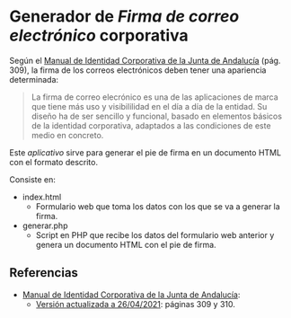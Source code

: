 # Generador de _Firma de correo electrónico_ corporativa

Según el [Manual de Identidad Corporativa de la Junta de Andalucía] (pág. 309), la firma de los correos electrónicos deben tener una apariencia determinada:

> La firma de correo elecrónico es una de las aplicaciones de marca que tiene más uso y visibililidad en el día a día de la entidad. Su diseño ha de ser sencillo y funcional, basado en elementos básicos de la identidad corporativa, adaptados a las condiciones de este medio en concreto.

Este _aplicativo_ sirve para generar el pie de firma en un documento HTML con el formato descrito.

Consiste en:

* index.html
  * Formulario web que toma los datos con los que se va a generar la firma.
* generar.php
  * Script en PHP que recibe los datos del formulario web anterior y genera un documento HTML con el pie de firma.

## Referencias

* [Manual de Identidad Corporativa de la Junta de Andalucía]:
  * [Versión actualizada a 26/04/2021]: páginas 309 y 310.


[Manual de Identidad Corporativa de la Junta de Andalucía]: https://juntadeandalucia.es/organismos/presidenciaadministracionpublicaeinterior/areas/comunicacion-social/identidad-corporat-JdA.html
[Versión actualizada a 26/04/2021]: https://juntadeandalucia.es/export/drupaljda/Manual-IC-JdA-_26-4-21.pdf

